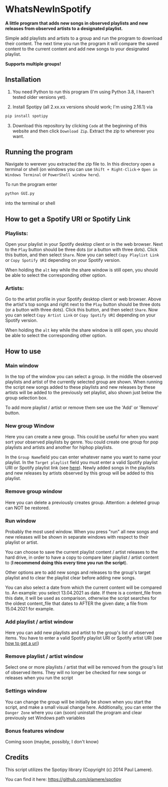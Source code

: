 # WhatsNewInSpotify

**A little program that adds new songs in observed playlists and new releases from observed artists to a designated playlist.**

Simple add playlists and artists to a group and run the program to download their content. The next time you run the program it will compare the saved content to the current content and add new songs to your designated playlist.

**Supports multiple groups!**

## Installation
1. You need Python to run this program (I'm using Python 3.8, I haven't tested older versions yet).

2. Install Spotipy (all 2.xx.xx versions should work; I'm using 2.16.1) via 
```bash
pip install spotipy
```

3. Download this repository by clicking ``Code`` at the beginning of this website and then click ``Download Zip``. Extract the zip to wherever you want.


## Running the program
Navigate to werever you extracted the zip file to. In this directory open a terminal or shell (on windows you can use ``Shift + Right-Click``-> ``Open in Windows Terminal`` or ``PowerShell window here``).

To run the program enter 
```bash
python GUI.py
```
into the terminal or shell



## How to get a Spotify URI or Spotify Link
### Playlists: 
Open your playlist in your Spotify desktop client or in the web browser. Next to the ```Play``` button should be three 
dots (or a button with three dots). Click this button, and then select ```Share```. Now you can select
``Copy Playlist Link`` or ``Copy Spotify URI`` depending on your Spotify version. 

When holding the ``alt`` key while the share window is still open, you should be able to select the corresponding other 
option.

### Artists:
Go to the artist profile in your Spotify desktop client or web browser. Above the artist's top songs and
right next to the ``Play`` button should be three dots (or a button with three dots). Click this button, and then select
```Share```. Now you can select ``Copy Artist Link`` or ``Copy Spotify URI`` depending on your Spotify version. 

When holding the ``alt`` key while the share window is still open, you should be able to select the corresponding other 
option.



## How to use
### Main window
In the top of the window you can select a group. In the middle the observed playlists and artist
of the currently selected group are shown. When running the script new songs added to these playlists and new
releases by these artists will be added to the previously set playlist, also shown just below
the group selection box. 

To add more playlist / artist or remove them see use the 'Add' or 'Remove' button.


### New group Window
Here you can create a new group. This could be useful for when you want sort your observed playlists
by genre. You could create one group for pop playlists and artists and another for hiphop playlists.

In the ```Group Name```field you can enter whatever name you want to name your playlist. In the ``Target playlist``
field you must enter a valid Spotify playlist URI or Spotify playlist link 
(see [here](#How-to-get-a-Spotify-URI-or-Spotify-Link)). Newly added songs in the playlists and new
releases by artists observed by this group will be added to this playlist.


### Remove group window
Here you can delete a previously creates group. Attention: a deleted group can NOT be restored.


### Run window
Probably the most used window. When you press "run" all new songs and new releases will be shown in separate windows
with respect to their playlist or artist.

You can choose to save the current playlist content / artist releases to the 
hard drive, in order to have a copy to compare later playlist / artist content to (**I recommend doing this every 
time you run the script**).

Other options are to add new songs and releases to the group's target playlist and to clear the playlist clear
before adding new songs.

You can also select a date from which the current content will be compared to. An example: you select 13.04.2021 as
date. If there is a content_file from this date, it will be used as comparison, otherwise the
script searches for the oldest content_file that dates to AFTER the given date; a file from 15.04.2021 for example.


### Add playlist / artist window
Here you can add new playlists and artist to the group's list of observed items. You have to enter a valid Spotify
playlist URI or Spotify artist URI (see [how to get a uri](#How-to-get-a-Spotify-URI-or-Spotify-Link))


### Remove playlist / artist window
Select one or more playlists / artist that will be removed from the group's list of
observed items. They will no longer be checked for new songs or releases when you run the script


### Settings window
You can change the group will be initially be shown when you start the script, and make a small visual
change here. Additionally, you can enter the ``Danger Zone`` where you can (soon) uninstall the program and clear
previously set Windows path variables


### Bonus features window
Coming soon (maybe, possibly, I don't know)


## Credits
This script utilizes the Spotipy library (Copyright (c) 2014 Paul Lamere).

You can find it here: https://github.com/plamere/spotipy
